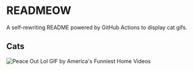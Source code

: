 # READMEOW

A self-rewriting README powered by GitHub Actions to display cat gifs.

## Cats

![Peace Out Lol GIF by America's Funniest Home Videos](https://media4.giphy.com/media/l4KibK3JwaVo0CjDO/200.gif?cid=9acd02daokmoavi4rz5m0ym5ec60upsfmg6b2mj14cs8u7xn&ep=v1_gifs_search&rid=200.gif&ct=g)
